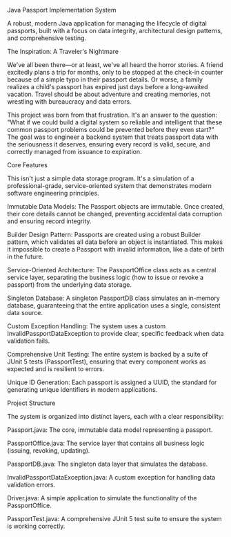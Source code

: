 Java Passport Implementation System

A robust, modern Java application for managing the lifecycle of digital passports, built with a focus on data integrity, architectural design patterns, and comprehensive testing.

The Inspiration: A Traveler's Nightmare

We've all been there—or at least, we've all heard the horror stories. A friend excitedly plans a trip for months, only to be stopped at the check-in counter because of a simple typo in their passport details. Or worse, a family realizes a child's passport has expired just days before a long-awaited vacation. Travel should be about adventure and creating memories, not wrestling with bureaucracy and data errors.

This project was born from that frustration. It's an answer to the question: "What if we could build a digital system so reliable and intelligent that these common passport problems could be prevented before they even start?" The goal was to engineer a backend system that treats passport data with the seriousness it deserves, ensuring every record is valid, secure, and correctly managed from issuance to expiration.

Core Features

This isn't just a simple data storage program. It's a simulation of a professional-grade, service-oriented system that demonstrates modern software engineering principles.

Immutable Data Models: The Passport objects are immutable. Once created, their core details cannot be changed, preventing accidental data corruption and ensuring record integrity.

Builder Design Pattern: Passports are created using a robust Builder pattern, which validates all data before an object is instantiated. This makes it impossible to create a Passport with invalid information, like a date of birth in the future.

Service-Oriented Architecture: The PassportOffice class acts as a central service layer, separating the business logic (how to issue or revoke a passport) from the underlying data storage.

Singleton Database: A singleton PassportDB class simulates an in-memory database, guaranteeing that the entire application uses a single, consistent data source.

Custom Exception Handling: The system uses a custom InvalidPassportDataException to provide clear, specific feedback when data validation fails.

Comprehensive Unit Testing: The entire system is backed by a suite of JUnit 5 tests (PassportTest), ensuring that every component works as expected and is resilient to errors.

Unique ID Generation: Each passport is assigned a UUID, the standard for generating unique identifiers in modern applications.

Project Structure

The system is organized into distinct layers, each with a clear responsibility:

Passport.java: The core, immutable data model representing a passport.

PassportOffice.java: The service layer that contains all business logic (issuing, revoking, updating).

PassportDB.java: The singleton data layer that simulates the database.

InvalidPassportDataException.java: A custom exception for handling data validation errors.

Driver.java: A simple application to simulate the functionality of the PassportOffice.

PassportTest.java: A comprehensive JUnit 5 test suite to ensure the system is working correctly.
